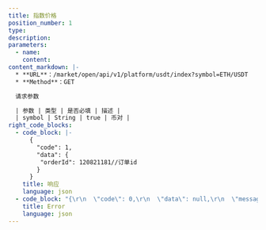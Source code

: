 ```yaml
---
title: 指数价格
position_number: 1
type:
description:
parameters:
  - name:
    content:
content_markdown: |-
  * **URL**：/market/open/api/v1/platform/usdt/index?symbol=ETH/USDT
  * **Method**：GET

  请求参数

  | 参数 | 类型 | 是否必填 | 描述 |
  | symbol | String | true | 币对 |
right_code_blocks:
  - code_block: |-
      {
        "code": 1,
        "data": {
         "orderId": 120821181//订单id
        }
      }
    title: 响应
    language: json
  - code_block: "{\r\n  \"code\": 0,\r\n  \"data\": null,\r\n  \"message\": \"FAILURE\"\r\n}"
    title: Error
    language: json
---
```

